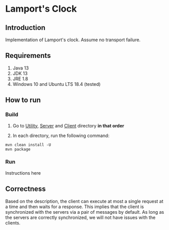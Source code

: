 # Lamport's Clock

## Introduction

Implementation of Lamport's clock. Assume no transport failure.

## Requirements

1. Java 13
2. JDK 13
3. JRE 1.8
4. Windows 10 and Ubuntu LTS 18.4 (tested)

## How to run

### Build

1. Go to [Utility](./Utility), [Server](./Server) and [Client](./Client) directory **in that order**

2. In each directory, run the following command:
```
mvn clean install -U
mvn package
```

### Run

Instructions here

## Correctness

Based on the description, the client can execute at most a single request at a time and then waits for a response. This implies that the client is synchronized with the servers via a pair of messages by default. As long as the servers are correctly synchronized, we will not have issues with the clients. 